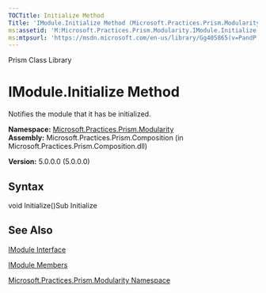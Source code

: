 ```yaml
---
TOCTitle: Initialize Method
Title: 'IModule.Initialize Method (Microsoft.Practices.Prism.Modularity)'
ms:assetid: 'M:Microsoft.Practices.Prism.Modularity.IModule.Initialize'
ms:mtpsurl: 'https://msdn.microsoft.com/en-us/library/Gg405865(v=PandP.50)'
---
```


Prism Class Library

IModule.Initialize Method
=============================

Notifies the module that it has be initialized.

**Namespace:** [Microsoft.Practices.Prism.Modularity](https://msdn.microsoft.com/n:microsoft.practices.prism.modularity)
**Assembly:** Microsoft.Practices.Prism.Composition (in Microsoft.Practices.Prism.Composition.dll)

**Version:** 5.0.0.0 (5.0.0.0)

## Syntax


void Initialize()Sub Initialize

See Also
--------


[IModule Interface](https://msdn.microsoft.com/t:microsoft.practices.prism.modularity.imodule)

[IModule Members](https://msdn.microsoft.com/allmembers.t:microsoft.practices.prism.modularity.imodule)

[Microsoft.Practices.Prism.Modularity Namespace](https://msdn.microsoft.com/n:microsoft.practices.prism.modularity)
